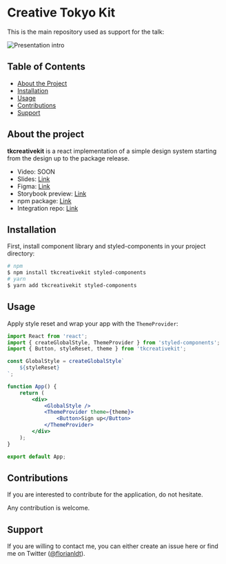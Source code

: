 # Creative Tokyo Kit

This is the main repository used as support for the talk:

![Presentation intro](https://i.imgur.com/jsQPV99.jpg)

## Table of Contents

-   [About the Project](#about-the-project)
-   [Installation](#installation)
-   [Usage](#usage)
-   [Contributions](#contributions)
-   [Support](#support)

## About the project

**tkcreativekit** is a react implementation of a simple design system starting from the design up to the package release.

-   Video: SOON
-   Slides: [Link](github.com/florianldt/tkcreativekit)
-   Figma: [Link](figma.com/file/xzj8gzuhGNqVyGfFNtCglC/Creative-Tokyo-Kit)
-   Storybook preview: [Link](master--{appId}.chromatic.com)
-   npm package: [Link](npmjs.com/package/tkcreativekit)
-   Integration repo: [Link](github.com/florianldt/tkcreativekit-integration)

## Installation

First, install component library and styled-components in your project directory:

```sh
# npm
$ npm install tkcreativekit styled-components
# yarn
$ yarn add tkcreativekit styled-components
```

## Usage

Apply style reset and wrap your app with the `ThemeProvider`:

```jsx
import React from 'react';
import { createGlobalStyle, ThemeProvider } from 'styled-components';
import { Button, styleReset, theme } from 'tkcreativekit';

const GlobalStyle = createGlobalStyle`
    ${styleReset}
`;

function App() {
    return (
        <div>
            <GlobalStyle />
            <ThemeProvider theme={theme}>
                <Button>Sign up</Button>
            </ThemeProvider>
        </div>
    );
}

export default App;
```

## Contributions

If you are interested to contribute for the application, do not hesitate.

Any contribution is welcome.

## Support

If you are willing to contact me, you can either create an issue here or find me on Twitter ([@florianldt](https://twitter.com/florianldt)).
